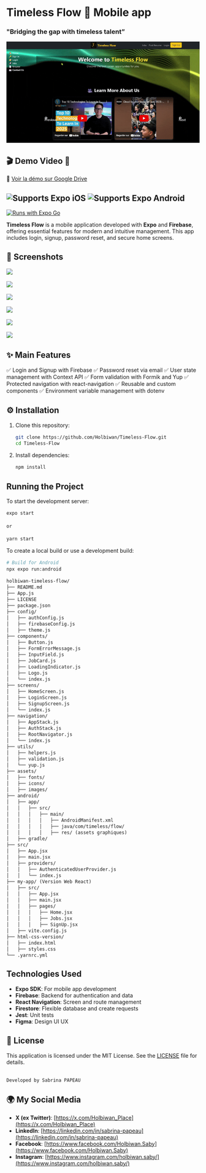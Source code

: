 # Timeless Flow  🚀 Mobile app  

### **"Bridging the gap with timeless talent”** 

![Timeless Flow Demo](https://raw.githubusercontent.com/Holbiwan/Timeless-Flow/main/Timeless-Flow-Web-Version-mp4-ezgif.com-optimize.gif)

## 🎬 Demo Video 🎥  
🔗 [Voir la démo sur Google Drive](https://drive.google.com/file/d/1P_fxDvkHHBMa3JQCIc-ZDc361CCI2uZZ/view?usp=sharing)


![Supports Expo iOS](https://img.shields.io/badge/iOS-4630EB.svg?style=flat-square&logo=APPLE&labelColor=999999&logoColor=fff)
![Supports Expo Android](https://img.shields.io/badge/Android-4630EB.svg?style=flat-square&logo=ANDROID&labelColor=A4C639&logoColor=fff)  
-
[![Runs with Expo Go](https://img.shields.io/badge/Runs%20with%20Expo%20Go-4630EB.svg?style=flat-square&logo=EXPO&labelColor=f3f3f3&logoColor=000)](https://expo.dev/client)

**Timeless Flow** is a mobile application developed with **Expo** and **Firebase**, offering essential features for modern and intuitive management. This app includes login, signup, password reset, and secure home screens.

## 📸 Screenshots 
![](https://zupimages.net/up/25/06/jlog.png) 

![](https://zupimages.net/up/25/06/rypc.png)

![](https://zupimages.net/up/25/06/5e54.png)

![](https://zupimages.net/up/25/06/e60w.png)

![](https://zupimages.net/up/25/06/g2ho.png)

![](https://zupimages.net/up/25/06/q9b9.png)

## ✨ Main Features

✅ Login and Signup with Firebase
✅ Password reset via email
✅ User state management with Context API
✅ Form validation with Formik and Yup
✅ Protected navigation with react-navigation
✅ Reusable and custom components
✅ Environment variable management with dotenv


## ⚙️ Installation 

1. Clone this repository:
   ```bash
   git clone https://github.com/Holbiwan/Timeless-Flow.git
   cd Timeless-Flow
   ```

2. Install dependencies:
   ```bash
   npm install
   ```
## Running the Project

To start the development server:
```bash
expo start

or

yarn start

```

To create a local build or use a development build:
```bash
# Build for Android
npx expo run:android

```

```plaintext
holbiwan-timeless-flow/
├── README.md
├── App.js
├── LICENSE
├── package.json
├── config/
│   ├── authConfig.js
│   ├── firebaseConfig.js
│   ├── theme.js
├── components/
│   ├── Button.js
│   ├── FormErrorMessage.js
│   ├── InputField.js
│   ├── JobCard.js
│   ├── LoadingIndicator.js
│   ├── Logo.js
│   └── index.js
├── screens/
│   ├── HomeScreen.js
│   ├── LoginScreen.js
│   ├── SignupScreen.js
│   └── index.js
├── navigation/
│   ├── AppStack.js
│   ├── AuthStack.js
│   ├── RootNavigator.js
│   └── index.js
├── utils/
│   ├── helpers.js
│   ├── validation.js
│   └── yup.js
├── assets/
│   ├── fonts/
│   ├── icons/
│   ├── images/
├── android/
│   ├── app/
│   │   ├── src/
│   │   │   ├── main/
│   │   │   │   ├── AndroidManifest.xml
│   │   │   │   ├── java/com/timeless/flow/
│   │   │   │   ├── res/ (assets graphiques)
│   ├── gradle/
├── src/
│   ├── App.jsx
│   ├── main.jsx
│   ├── providers/
│   │   ├── AuthenticatedUserProvider.js
│   │   └── index.js
├── my-app/ (Version Web React)
│   ├── src/
│   │   ├── App.jsx
│   │   ├── main.jsx
│   │   ├── pages/
│   │   │   ├── Home.jsx
│   │   │   ├── Jobs.jsx
│   │   │   ├── SignUp.jsx
│   ├── vite.config.js
├── html-css-version/
│   ├── index.html
│   ├── styles.css
└── .yarnrc.yml

```

## Technologies Used

- **Expo SDK**: For mobile app development
- **Firebase**: Backend for authentication and data
- **React Navigation**: Screen and route management
- **Firestore**: Flexible database and create requests
- **Jest**: Unit tests
- **Figma**: Design UI UX

## 📜 License

This application is licensed under the MIT License. See the [LICENSE](./LICENSE) file for details.

```

Developed by Sabrina PAPEAU 
```

## 🌍 My Social Media

- **X (ex Twitter)**: [https://x.com/Holbiwan_Place](https://x.com/Holbiwan_Place)  
- **LinkedIn**: [https://linkedin.com/in/sabrina-papeau](https://linkedin.com/in/sabrina-papeau)  
- **Facebook**: [https://www.facebook.com/Holbiwan.Saby](https://www.facebook.com/Holbiwan.Saby)  
- **Instagram**: [https://www.instagram.com/holbiwan.saby/](https://www.instagram.com/holbiwan.saby/)  

